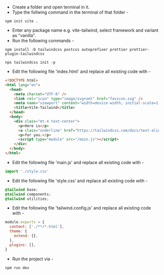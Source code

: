 - Create a folder and open terminal in it.
- Type the follwing command in the terminal of that folder -

```
npm init vite .
```

- Enter any package name e.g. vite-tailwind, select framework and variant as "vanilla".
- Run the following commands -

```
npm install -D tailwindcss postcss autoprefixer prettier prettier-plugin-tailwindcss
```

```
npx tailwindcss init -p
```

- Edit the following file 'index.html' and replace all existing code with -

```html
<!DOCTYPE html>
<html lang="en">
  <head>
    <meta charset="UTF-8" />
    <link rel="icon" type="image/svg+xml" href="favicon.svg" />
    <meta name="viewport" content="width=device-width, initial-scale=1.0" />
    <title>Vite-Tailwind</title>
  </head>
  <body>
    <div class="mt-4 text-center">
      <p>Here is</p>
      <a class="underline" href="https://tailwindcss.com/docs/text-align">tailwindcss docs</a>
      <p>for you.</p>
      <script type="module" src="/main.js"></script>
    </div>
  </body>
</html>
```

- Edit the following file 'main.js' and replace all existing code with -

```js
import './style.css'
```

- Edit the following file 'style.css' and replace all existing code with -

```css
@tailwind base;
@tailwind components;
@tailwind utilities;
```

- Edit the following file 'tailwind.config.js' and replace all existing code with -

```js
module.exports = {
  content: ['./**/*.html'],
  theme: {
    extend: {},
  },
  plugins: [],
}
```

- Run the project via -

```
npm run dev
```
